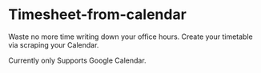 # Timesheet-from-calendar
Waste no more time writing down your office hours. Create your timetable via scraping your Calendar.

Currently only Supports Google Calendar.
